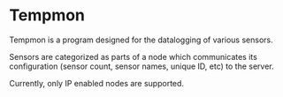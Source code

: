 # Tempmon

Tempmon is a program designed for the datalogging of various sensors.

Sensors are categorized as parts of a node which communicates its configuration (sensor count, sensor names, unique ID, etc) to the server.

Currently, only IP enabled nodes are supported.
